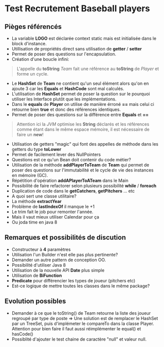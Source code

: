 # Test Recrutement Baseball players

## Pièges référencés
* La variable **LOGO** est déclarée context static mais est initialisée dans le block d'instance.
* Utillisation de propriétés direct sans utilisation de **getter** / **setter** 
 * Permet de poser des questions sur l'encapsulation.
* Création d'une boucle infini:

> L'appelle du **toString** _Team_ fait une référence au **toString** de _Player_ et forme un cycle.

* Le **HashSet** de **Team** ne contient qu'un seul élément alors qu'on en ajoute 3 car les **Equals** et **HashCode** sont mal calculés.
* L'utilisation de **HashSet** permet de poser la question sur le pourquoi utiliser les Interface plutôt que les implémentations.
* Dans le **equals** de **Player** on utilise de manière érroné **==** mais celui ci retourne bien **true** et donc des références identiques.
 * Permet de poser des questions sur la différence entre **Equals** et **==**

> Attention ici la _JVM_ optimise les **String** déclarés et les références comme étant dans le même espace mémoire, il est nécessaire de faire un **new**!

* Utilisation de getters "magic" qui font des appelles de méthode dans les getters du type **toLower**
 * Permet de facilement lever des NullPointers
 * Questions est ce qu'un Bean doit contenir du code métier?
* Utilisation de la méthode **addPlayerToTeam** de **Team** qui permet de poser des questions sur l'immutabilité et le cycle de vie des instances en mémoire (GC).
* Répétition d'opération **addAPlayerToATeam** dans le Main
 * Possibilité de faire refactorer selon plusieurs possibilité **while** / **foreach**
* Duplication de code dans le **getCatchers**, **getPitchers** ... etc
 * A quoi sert une classe utilitaire?
* La méthode **extractYear**
 * Problème de **lastIndexOf** il manque le +1
 * Le trim fait le job pour remonter l'année.
 * Mais il vaut mieux utiliser Calendar pour ça
 * Ou joda time en java 8

## Remarques et possibilités de discution
* Constructeur à **4** paramètres
 * Utilisation l'un Builder n'est elle pas plus pertinente?
 * Demander un autre pattern de conception OO.
* Possibilité d'utiliser Java 8
 * Utilisation de la nouvelle API **Date** plus simple
 * Utilisation de **BiFunction**
 * **Predicate** pour différencier les types de joueur (pitchers etc)
* Est-ce logique de mettre toutes les classes dans le même package?

## Evolution possibles
* Demander à ce que le toString() de Team retourne la liste des joueur regroupé par type de poste
=> Une solution est de remplacer le HashSet par un TreeSet, puis d'implémeter le compareTo dans la classe Player. 
Attention pour bien faire il faut aussi réimplémenter le equal() et hasCode() 
* Possiblité d'ajouter le test chaine de caractère "null" et valeur null.
